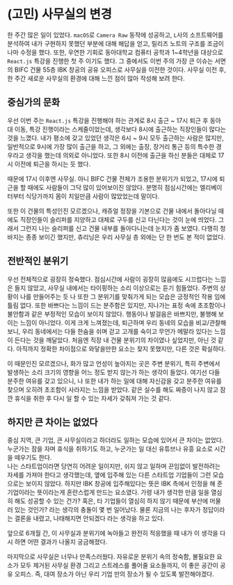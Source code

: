 # (고민) 사무실의 변경

한 주간 많은 일이 있었다. `macOS`로 `Camera Raw` 동작에 성공하고, `L`사의 소프트웨어를 분석하여 내가 구현하지 못했던 부분에 대해 해답을 얻고, 릴리즈 노트의 구조를 조금이나마 수정을 했다. 또한, 우연한 기회로 동아대학교 컴퓨터 공학과 1~4학년을 대상으로 `React.js` 특강을 진행한 첫 주 이기도 했다.
그 중에서도 이번 주의 가장 큰 이슈는 서면의 BIFC 건물 55층 IBK 창공의 공유 오피스로 사무실을 이전한 것이다.
사무실 이전 후, 한 주간 새로운 사무실의 환경에 대해 느낀 점이 많아 작성해 보려 한다.

## 중심가의 문화

우선 이번 주는 `React.js` 특강을 진행해야 하는 관계로 8시 출근 ~ 17시 퇴근 후 동아대 이동, 특강 진행이라는 스케줄이었는데, 생각보다 8시에 출근하는 직장인들이 많다는 것을 느꼈다. 내가 평소에 갖고 있었던 생각은 6시 ~ 9시 모두 출근하는 사람은 많지만, 일반적으로 9시에 가장 많이 출근을 하고, 그 외에는 출장, 장거리 통근 등의 특수한 경우라고 생각을 했는데 의외로 아니었다. 또한 8시 이전에 출근을 하신 분들은 대체로 17시 이전에 퇴근을 하시는 듯 했다.

때문에 17시 이후엔 사무실. 아니 BIFC 건물 전체가 조용한 분위기가 되었고, 17시에 퇴근을 할 때에도 사람들이 그닥 많이 있어보이진 않았다. 분명히 점심시간에는 엘리베이터부터 식당가까지 몸이 치일만큼 사람이 많았었는데 말이다.

또한 이 건물의 특성인진 모르겠으나, 캐쥬얼 정장을 기본으로 건물 내에서 돌아다닐 때에도 직장인들이 슬리퍼를 지양하고 대체로 구두를 신고 다닌다는 것이 눈에 띄었다. 그래서 그런지 나는 슬리퍼를 신고 건물 내부를 돌아다니는데 눈치가 좀 보였다. 다행히 청바지는 종종 보이긴 했지만, 츄리닝은 우리 사무실 층 외에는 단 한 번도 본 적이 없었다.

## 전반적인 분위기

우선 전체적으로 굉장히 정숙했다. 점심시간에 사람이 굉장히 많음에도 시끄럽다는 느낌은 들지 않았고, 사무실 내에서는 타이핑하는 소리 이상으로는 듣기 힘들었다. 주변의 상황이 나를 만들어주는 듯 나 또한 그 분위기를 맞춰가게 되는 모습은 긍정적인 작용 임에 틀림 없다. 또한 바쁘다는 느낌이 드는 분주함은 있지만, 지나가는 표정 속에 초조함이나 불안함과 같은 부정적인 모습이 보이지 않았다. 행동이나 발걸음은 바쁘지만, 불행해 보이는 느낌이 아니었다. 이게 크게 느껴졌는데, 퇴근하며 우리 동네의 모습을 비교/관찰해보니, 우리 동네에서는 다들 한숨을 쉬며 걷고 고개를 숙이고 무언가 메말라 있다는 느낌이 든다는 것을 깨달았다. 처음엔 직장 내 건물 분위기의 차이였나 싶었지만, 아닌 것 같다. 아직까지 정확한 차이점으로 와닿을만한 요소는 찾지 못했지만, 다른 것은 확실하다.

이 때문인진 모르겠으나, 화가 많고 언성이 높아지는 곳은 주변 분위기, 특히 주변에서 발생하는 소리 크기의 영향을 어느 정도 받지 않는가 하는 생각이 들었다. 여기선 다들 분주한 여유를 갖고 있으니, 나 또한 내가 하는 일에 대해 자신감을 갖고 분주한 여유를 찾으며 오히려 초조함이 사라지는 느낌을 받았다. 같은 실수를 해도 짜증이 나지 않고 잠깐 휴식을 취한 후 다시 일 할 수 있는 자세가 갖춰져 가는 것 같다.

## 하지만 큰 차이는 없었다

중심 지역, 큰 기업, 큰 사무실이라고 하더라도 일하는 모습에 있어서 큰 차이는 없었다. 누군가는 잠을 자며 휴식을 취하기도 하고, 누군가는 일 대신 유튜브나 유흥 요소로 시간을 떼우기도 한다.  
나는 스타트업이라면 당연히 어려운 일이지만, 쉬지 않고 일하며 끈임없이 발전하려는 자세를 가져야 한다고 생각했는데, 옆에 입주해 있는 다른 스타트업 기업들이 그런 모습으로는 보이지 않았다. 하지만 IBK 창공에 입주해있다는 뜻은 IBK 측에서 인정을 해 준 기업이라는 뜻이라는게 혼란스럽게 만드는 요소였다. 가령 내가 생각한 만큼 일을 열심히 해도 성공할 수 있는 건가? 혹은, 타 기업들이 열심히 하지 않기 때문에 부산에 머물러 있는 것인가? 라는 생각의 충돌이 몇 번 일어났다. 물론 지금의 나는 후자가 정답이라는 결론을 내렸고, 나태해지면 안되겠다 라는 생각을 하고 있다.

앞으로 6개월 간, 이 사무실과 분위기에 녹아들고 완전히 적응했을 때 내가 이 생각을 다시 하면 어떤 결과가 나올지 궁금해졌다.

마지막으로 사무실은 너무나 만족스러웠다. 자유로운 분위기 속의 정숙함, 불필요한 요소가 모두 제거된 사무실 환경 그리고 스트레스를 풀어줄 요소들까지, 이 좋은 공간이 공유 오피스. 즉, 대여 장소가 아닌 우리 기업 만의 장소가 될 수 있도록 발전해야겠다.
